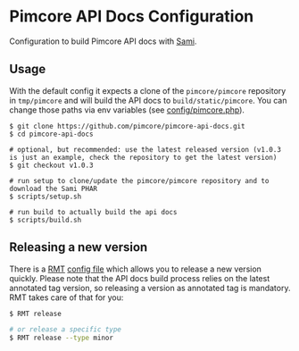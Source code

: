 # Pimcore API Docs Configuration

Configuration to build Pimcore API docs with [Sami](https://github.com/FriendsOfPHP/Sami).


## Usage

With the default config it expects a clone of the `pimcore/pimcore` repository in `tmp/pimcore` and will build the API docs
to `build/static/pimcore`. You can change those paths via env variables (see [config/pimcore.php](./config/pimcore.php)).

```shell
$ git clone https://github.com/pimcore/pimcore-api-docs.git
$ cd pimcore-api-docs

# optional, but recommended: use the latest released version (v1.0.3 is just an example, check the repository to get the latest version)
$ git checkout v1.0.3

# run setup to clone/update the pimcore/pimcore repository and to download the Sami PHAR
$ scripts/setup.sh

# run build to actually build the api docs
$ scripts/build.sh
```


## Releasing a new version

There is a [RMT](https://github.com/liip/RMT) [config file](./.rmt.yml) which allows you to release a new version quickly.
Please note that the API docs build process relies on the latest annotated tag version, so releasing a version as annotated
tag is mandatory. RMT takes care of that for you:

```bash
$ RMT release

# or release a specific type
$ RMT release --type minor
```
